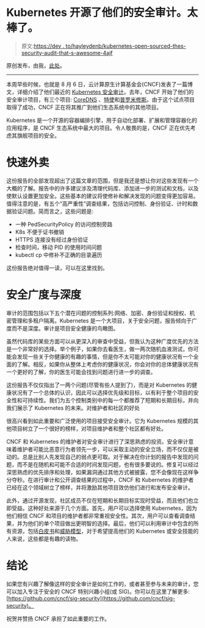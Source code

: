 # Kubernetes 开源了他们的安全审计。太棒了。

> 原文:[https://dev . to/hayleydenb/kubernetes-open-sourced-thes-security-audit-that-s-awesome-4ajf](https://dev.to/hayleydenb/kubernetes-open-sourced-their-security-audit-that-s-awesome-4ajf)

原创发布，由我，[此处](https://snyk.io/blog/kubernetes-open-sourced-their-security-audit-what-can-we-learn/)。

* * *

本周早些时候，也就是 8 月 6 日，云计算原生计算基金会(CNCF)发表了一篇博文，详细介绍了他们最近的 [Kubernetes 安全审计](https://www.cncf.io/blog/2019/08/06/open-sourcing-the-kubernetes-security-audit/)。去年，CNCF 开始了他们的安全审计项目，有三个项目: [CoreDNS](https://coredns.io/2018/03/15/cure53-security-assessment/) 、[特使](https://github.com/envoyproxy/envoy/blob/master/docs/SECURITY_AUDIT.pdf)和[普罗米修斯](https://cure53.de/pentest-report_prometheus.pdf)。由于这个试点项目取得了成功，CNCF 正在将其推广到他们生态系统中的其他项目。

Kubernetes 是一个开源的容器编排引擎，用于自动化部署、扩展和管理容器化的应用程序，是 CNCF 生态系统中最大的项目。令人敬畏的是，CNCF 正在优先考虑其旗舰项目的安全。

# [](#quick-takeaways)快速外卖

这份报告的全部发现超出了这篇文章的范围，但是我还是想让你对这些发现有一个大概的了解。报告中的许多建议涉及清理代码库、添加进一步的测试和文档，以及使默认设置更加安全。这些基本的建议将使修补和解决发现的问题变得更加容易。值得注意的是，有五个“高严重性”调查结果，包括访问控制、身份验证、计时和数据验证问题。简而言之，这些问题是:

*   一种 PedSecurityPolicy 的访问控制旁路
*   K8s 不便于证书撤销
*   HTTPS 连接没有经过身份验证
*   检查时间，移动 PID 的使用时间问题
*   kubectl cp 中修补不正确的目录遍历

这份报告绝对值得一读，可以在这里找到。

# [](#security-breadth-vs-depth)安全广度与深度

审计的范围包括以下五个潜在问题的控制系列:网络、加密、身份验证和授权、机密管理和多租户隔离。Kubernetes 是一个大项目，关于安全问题，报告倾向于广度而不是深度。审计是项目安全健康的鸟瞰图。

虽然代码库的某些方面可以从更深入的审查中受益，但我认为这种广度优先的方法是一个非常好的选择。举个例子，如果你去看医生，做一两次随机血液测试，你可能会发现一些关于你健康的有趣的事情，但是你不太可能对你的健康状况有一个全面的了解。相反，如果你从整体上考虑你的健康状况，你会对你的总体健康状况有一个更好的了解，你的医生可能会找到问题进行进一步的调查。

这份报告不仅仅指出了一两个问题(尽管有些人提到了)，而是对 Kubernetes 的健康状况有了一个总体的认识，因此可以选择优先级和目标，以有利于整个项目的安全性和可持续性。我们为五个控制类别中的每一个都推荐了短期和长期目标，并向我们展示了 Kubernetes 的未来。对维护者和社区的好处

很高兴看到如此重要和广泛使用的项目接受安全审计。它为 Kubernetes 规模的其他项目树立了一个很好的榜样，对项目维护者和整个社区都有好处。

CNCF 和 Kubernetes 的维护者对安全审计进行了深思熟虑的投资。安全审计意味着维护者可能比恶意行为者领先一步，可以采取主动的安全立场，而不仅仅是被动的。总是比别人先发现自己的弱点更可取。对于解决在你计划的报告中发现的问题，而不是在随机和可能不合适的时间发现问题，也有很多要说的。修复可以经过深思熟虑的优先排序和处理，如果漏洞通过其他方式被披露，您不会像现在这样争分夺秒。在进行审计和公开调查结果的过程中，CNCF 和 Kubernetes 的维护者已经在这个领域树立了榜样，并将激励其他项目效仿他们进行和发布安全审计。

此外，通过开源发现，社区成员不仅在短期和长期目标实现时受益，而且他们也立即受益。这种好处来源于几个方面。首先，用户可以选择使用 Kubernetes，因为他们相信 CNCF 和项目的维护者都非常重视安全性。其次，用户可以查看调查结果，并为他们的单个项目做出更明智的选择。最后，他们可以利用审计中包含的所有资源，包括[白皮书](https://github.com/kubernetes/community/blob/master/wg-security-audit/findings/Kubernetes%20White%20Paper.pdf)和[威胁模型](https://github.com/kubernetes/community/blob/master/wg-security-audit/findings/Kubernetes%20Threat%20Model.pdf)，对于希望提高他们的 Kubernetes 或安全技能的人来说，这些都是有趣的读物。

# [](#conclusion)结论

如果您有兴趣了解像这样的安全审计是如何工作的，或者甚至参与未来的审计，您可以加入专注于安全的 CNCF 特别兴趣小组(或 SIG)。你可以在这里了解更多:[https://github.com/cncf/sig-security](https://github.com/cncf/sig-security)。

祝贺并赞扬 CNCF 承担了如此重要的工作。